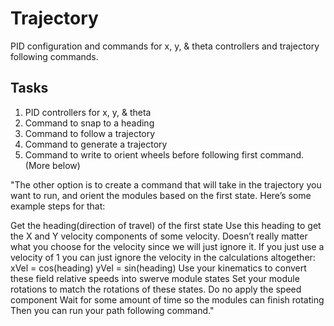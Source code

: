 # Trajectory

PID configuration and commands for x, y, & theta controllers and trajectory following commands.

## Tasks
1. PID controllers for x, y, & theta
2. Command to snap to a heading
3. Command to follow a trajectory
4. Command to generate a trajectory
5. Command to write to orient wheels before following first command. (More below)

"The other option is to create a command that will take in the trajectory you want to run, and orient the modules based on the first state. Here’s some example steps for that:

Get the heading(direction of travel) of the first state
Use this heading to get the X and Y velocity components of some velocity. Doesn’t really matter what you choose for the velocity since we will just ignore it. If you just use a velocity of 1 you can just ignore the velocity in the calculations altogether:
xVel = cos(heading)
yVel = sin(heading)
Use your kinematics to convert these field relative speeds into swerve module states
Set your module rotations to match the rotations of these states. Do no apply the speed component
Wait for some amount of time so the modules can finish rotating
Then you can run your path following command."
